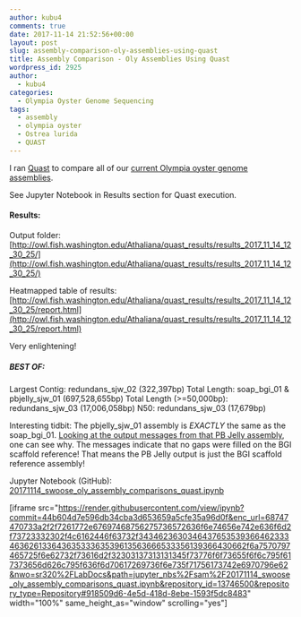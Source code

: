 ```yaml
---
author: kubu4
comments: true
date: 2017-11-14 21:52:56+00:00
layout: post
slug: assembly-comparison-oly-assemblies-using-quast
title: Assembly Comparison - Oly Assemblies Using Quast
wordpress_id: 2925
author:
  - kubu4
categories:
  - Olympia Oyster Genome Sequencing
tags:
  - assembly
  - olympia oyster
  - Ostrea lurida
  - QUAST
---
```


I ran [Quast](https://www.google.com/url?sa=t&rct=j&q=&esrc=s&source=web&cd=1&cad=rja&uact=8&ved=0ahUKEwi95amNgr_XAhUD5mMKHW2rBokQFggoMAA&url=http%3A%2F%2Fbioinf.spbau.ru%2Fquast&usg=AOvVaw0OyuiM-DifNnfgvPWp7eZC) to compare all of our [current Olympia oyster genome assemblies](https://github.com/RobertsLab/project-olympia.oyster-genomic/wiki/Genome-Assemblies/944271d96a4dc5d3ab12ffea92f0584682ddd115).

See Jupyter Notebook in Results section for Quast execution.



#### Results:



Output folder: [http://owl.fish.washington.edu/Athaliana/quast_results/results_2017_11_14_12_30_25/](http://owl.fish.washington.edu/Athaliana/quast_results/results_2017_11_14_12_30_25/)

Heatmapped table of results: [http://owl.fish.washington.edu/Athaliana/quast_results/results_2017_11_14_12_30_25/report.html](http://owl.fish.washington.edu/Athaliana/quast_results/results_2017_11_14_12_30_25/report.html)

Very enlightening!



##### BEST OF:



Largest Contig: redundans_sjw_02 (322,397bp)
Total Length: soap_bgi_01 & pbjelly_sjw_01 (697,528,655bp)
Total Length (>=50,000bp): redundans_sjw_03 (17,006,058bp)
N50: redundans_sjw_03 (17,679bp)

Interesting tidbit: The pbjelly_sjw_01 assembly is _EXACTLY_ the same as the soap_bgi_01. [Looking at the output messages from that PB Jelly assembly](http://onsnetwork.org/kubu4/2017/11/14/genome-assembly-olympia-oyster-illumina-pacbio-using-pb-jelly-wbgi-scaffold-assembly/), one can see why. The messages indicate that no gaps were filled on the BGI scaffold reference! That means the PB Jelly output is just the BGI scaffold reference assembly!

Jupyter Notebook (GitHub): [20171114_swoose_oly_assembly_comparisons_quast.ipynb](https://github.com/sr320/LabDocs/blob/master/jupyter_nbs/sam/20171114_swoose_oly_assembly_comparisons_quast.ipynb)

[iframe src="https://render.githubusercontent.com/view/ipynb?commit=44b604d7e596db34cba3d653659a5cfe35a96d0f&enc_url=68747470733a2f2f7261772e67697468756275736572636f6e74656e742e636f6d2f73723332302f4c6162446f63732f343462363034643765353936646233346362613364363533363539613563666533356139366430662f6a7570797465725f6e62732f73616d2f32303137313131345f73776f6f73655f6f6c795f617373656d626c795f636f6d70617269736f6e735f71756173742e6970796e62&nwo=sr320%2FLabDocs&path=jupyter_nbs%2Fsam%2F20171114_swoose_oly_assembly_comparisons_quast.ipynb&repository_id=13746500&repository_type=Repository#918509d6-4e5d-418d-8ebe-1593f5dc8483" width="100%" same_height_as="window" scrolling="yes"]
